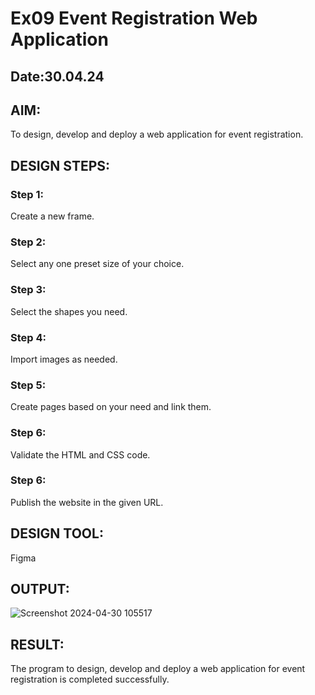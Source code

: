 # Ex09 Event Registration Web Application
## Date:30.04.24

## AIM:
To design, develop and deploy a web application for event registration.

## DESIGN STEPS:

### Step 1:
Create a new frame.

### Step 2:
Select any one preset size of your choice.

### Step 3:
Select the shapes you need.

### Step 4:
Import images as needed.

### Step 5:
Create pages based on your need and link them.

### Step 6:

Validate the HTML and CSS code.

### Step 6:

Publish the website in the given URL.

## DESIGN TOOL:
Figma

## OUTPUT:
![Screenshot 2024-04-30 105517](https://github.com/Kishore23008675/Figma/assets/144979375/4f8b956b-4506-4f37-b94e-3c71427ab973)


## RESULT:
The program to design, develop and deploy a web application for event registration is completed successfully.

